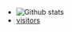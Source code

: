 - ![Github stats](https://github-readme-stats.vercel.app/api?username=eliyaevra&theme=highcontrast&show_icons=true&count_private=true)
- [visitors](https://visitor-badge.glitch.me/badge?page_id=page.id)
